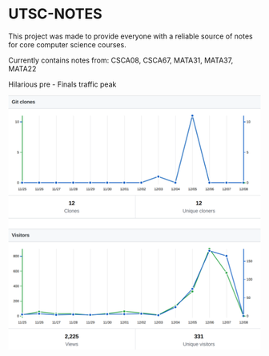# UTSC-NOTES
This project was made to provide everyone with a reliable source of notes for core computer science courses.

Currently contains notes from: CSCA08, CSCA67, MATA31, MATA37, MATA22

Hilarious pre - Finals traffic peak

![peak](/img/peak.png) 
